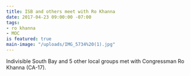 ```yaml
---
title: ISB and others meet with Ro Khanna
date: 2017-04-23 09:00:00 -07:00
tags:
- ro khanna
- MOC
is featured: true
main-image: "/uploads/IMG_5734%20(1).jpg"
---
```


Indivisible South Bay and 5 other local groups met with Congressman Ro Khanna (CA-17). 
